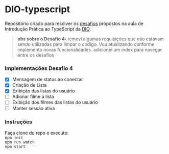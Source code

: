 # DIO-typescript


Repositório criado para resolver os [desafios](https://github.com/lira1705/mentoria-typescript/tree/main/src/desafios) propostos na aula de Introdução Prática ao TypeScript da [DIO](dio.me).

 
>**obs sobre o Desafio 4:** 
removi algumas requisições que não estavam sendo utilizadas para limpar o código. Vou atualizando conforme implemento novas funcionalidades.
adicionei um index para navegar entre os desafios

### Implementações Desafio 4
- [x] Mensagem de status ao conectar
- [x] Criação de Lista
- [x] Exibição das listas do usuário
- [ ] Adionar filme a lista
- [ ] Exibição dos filmes das listas do usuário
- [ ] Manter sessão ativa

### Instruções
Faça clone do repo e execute:  
``npm init``  
``npm run watch``  
``npm start``
